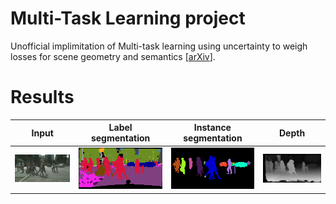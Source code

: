 # Multi-Task Learning project
Unofficial implimitation of Multi-task learning using uncertainty to weigh losses for scene geometry and semantics [[arXiv](https://arxiv.org/abs/1705.07115)].

# Results
|        Input        | Label segmentation  |Instance segmentation|       Depth         |
|:---:|:---:|:---:|:---:|
|<img width="256px" src='inputs/Pedestrian_crossing_0.png'>|<img src='results/resNet_label_instance_disp/label_Pedestrian_crossing_0.png' width="256px">|<img src='results/resNet_label_instance_disp/instance_Pedestrian_crossing_0.png' width="256px">|<img src='results/resNet_label_instance_disp/disp_Pedestrian_crossing_0.png' width="256px">|


